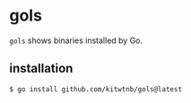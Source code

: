 # gols

`gols` shows binaries installed by Go.

## installation

```
$ go install github.com/kitwtnb/gols@latest
```
